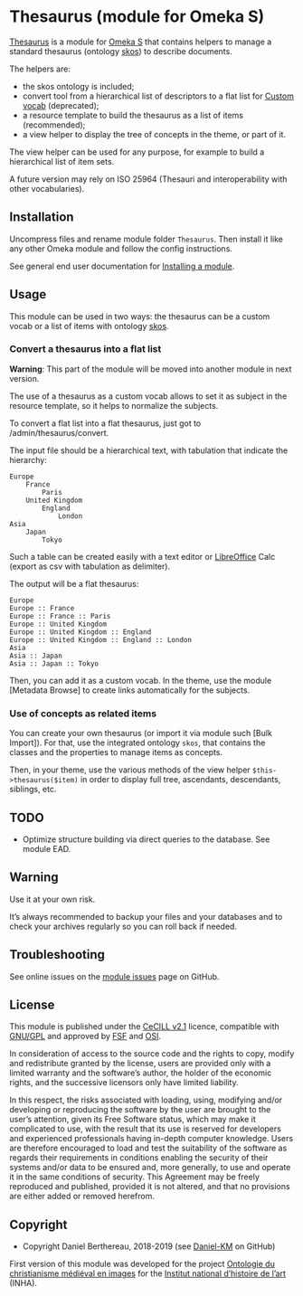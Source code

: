 Thesaurus (module for Omeka S)
==============================

[Thesaurus] is a module for [Omeka S] that contains helpers to manage a standard
thesaurus (ontology [skos]) to describe documents.

The helpers are:
- the skos ontology is included;
- convert tool from a hierarchical list of descriptors to a flat list for [Custom vocab]
  (deprecated);
- a resource template to build the thesaurus as a list of items (recommended);
- a view helper to display the tree of concepts in the theme, or part of it.

The view helper can be used for any purpose, for example to build a hierarchical
list of item sets.

A future version may rely on ISO 25964 (Thesauri and interoperability with
other vocabularies).


Installation
------------

Uncompress files and rename module folder `Thesaurus`. Then install it like any
other Omeka module and follow the config instructions.

See general end user documentation for [Installing a module].


Usage
-----

This module can be used in two ways: the thesaurus can be a custom vocab or a
list of items with ontology [skos].

### Convert a thesaurus into a flat list

**Warning**: This part of the module will be moved into another module in next
version.

The use of a thesaurus as a custom vocab allows to set it as subject in the
resource template, so it helps to normalize the subjects.

To convert a flat list into a flat thesaurus, just got to /admin/thesaurus/convert.

The input file should be a hierarchical text, with tabulation that indicate the
hierarchy:

```
Europe
	France
		Paris
	United Kingdom
		England
			London
Asia
	Japan
		Tokyo
```

Such a table can be created easily with a text editor or [LibreOffice] Calc
(export as csv with tabulation as delimiter).

The output will be a flat thesaurus:

```
Europe
Europe :: France
Europe :: France :: Paris
Europe :: United Kingdom
Europe :: United Kingdom :: England
Europe :: United Kingdom :: England :: London
Asia
Asia :: Japan
Asia :: Japan :: Tokyo
```

Then, you can add it as a custom vocab. In the theme, use the module [Metadata Browse]
to create links automatically for the subjects.

### Use of concepts as related items

You can create your own thesaurus (or import it via module such [Bulk Import]).
For that, use the integrated ontology `skos`, that contains the classes and the
properties to manage items as concepts.

Then, in your theme, use the various methods of the view helper `$this->thesaurus($item)`
in order to display full tree, ascendants, descendants, siblings, etc.


TODO
----

* Optimize structure building via direct queries to the database. See module EAD.


Warning
-------

Use it at your own risk.

It’s always recommended to backup your files and your databases and to check
your archives regularly so you can roll back if needed.


Troubleshooting
---------------

See online issues on the [module issues] page on GitHub.


License
-------

This module is published under the [CeCILL v2.1] licence, compatible with
[GNU/GPL] and approved by [FSF] and [OSI].

In consideration of access to the source code and the rights to copy, modify and
redistribute granted by the license, users are provided only with a limited
warranty and the software’s author, the holder of the economic rights, and the
successive licensors only have limited liability.

In this respect, the risks associated with loading, using, modifying and/or
developing or reproducing the software by the user are brought to the user’s
attention, given its Free Software status, which may make it complicated to use,
with the result that its use is reserved for developers and experienced
professionals having in-depth computer knowledge. Users are therefore encouraged
to load and test the suitability of the software as regards their requirements
in conditions enabling the security of their systems and/or data to be ensured
and, more generally, to use and operate it in the same conditions of security.
This Agreement may be freely reproduced and published, provided it is not
altered, and that no provisions are either added or removed herefrom.


Copyright
---------

* Copyright Daniel Berthereau, 2018-2019 (see [Daniel-KM] on GitHub)

First version of this module was developed for the project [Ontologie du christianisme médiéval en images]
for the [Institut national d’histoire de l’art] (INHA).


[Omeka S]: https://omeka.org/s
[Thesaurus]: https://github.com/Daniel-KM/Omeka-S-module-Thesaurus
[skos]: https://www.w3.org/2004/02/skos
[Installing a module]: https://omeka.org/s/docs/user-manual/modules/#installing-modules
[Custom Vocab]: https://github.com/omeka-s-modules/CustomVocab
[LibreOffice]: https://libreoffice.org
[module issues]: https://github.com/Daniel-KM/Omeka-S-module-Thesaurus/issues
[CeCILL v2.1]: https://www.cecill.info/licences/Licence_CeCILL_V2.1-en.html
[GNU/GPL]: https://www.gnu.org/licenses/gpl-3.0.html
[FSF]: https://www.fsf.org
[OSI]: http://opensource.org
[Ontologie du christianisme médiéval en images]: https://omci.inha.fr
[Institut national d’histoire de l’art]: https://www.inha.fr
[Daniel-KM]: https://github.com/Daniel-KM "Daniel Berthereau"
